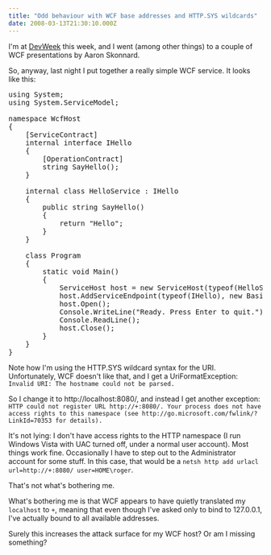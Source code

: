 ```yaml
---
title: "Odd behaviour with WCF base addresses and HTTP.SYS wildcards"
date: 2008-03-13T21:30:10.000Z
---
```

I'm at [DevWeek](http://www.devweek.com/) this week, and I went (among other things) to a couple of WCF presentations by Aaron Skonnard.

So, anyway, last night I put together a really simple WCF service. It looks like this:

<pre>using System;
using System.ServiceModel;

namespace WcfHost
{
    [ServiceContract]
    internal interface IHello
    {
        [OperationContract]
        string SayHello();
    }

    internal class HelloService : IHello
    {
        public string SayHello()
        {
            return "Hello";
        }
    }

    class Program
    {
        static void Main()
        {
            ServiceHost host = new ServiceHost(typeof(HelloService), new Uri("http://+:8010/"));
            host.AddServiceEndpoint(typeof(IHello), new BasicHttpBinding(), "Hello");
            host.Open();
            Console.WriteLine("Ready. Press Enter to quit.");
            Console.ReadLine();
            host.Close();
        }
    }
}</pre>

Note how I'm using the HTTP.SYS wildcard syntax for the URI. Unfortunately, WCF doesn't like that, and I get a UriFormatException: `Invalid URI: The hostname could not be parsed.`

So I change it to http://localhost:8080/, and instead I get another exception: `HTTP could not register URL http://+:8080/. Your process does not have access rights to this namespace (see http://go.microsoft.com/fwlink/?LinkId=70353 for details).`

It's not lying: I don't have access rights to the HTTP namespace (I run Windows Vista with UAC turned off, under a normal user account). Most things work fine. Occasionally I have to step out to the Administrator account for some stuff. In this case, that would be a `netsh http add urlacl url=http://+:8080/ user=HOME\roger`.

That's not what's bothering me.

What's bothering me is that WCF appears to have quietly translated my `localhost` to `+`, meaning that even though I've asked only to bind to 127.0.0.1, I've actually bound to all available addresses.

Surely this increases the attack surface for my WCF host? Or am I missing something?
